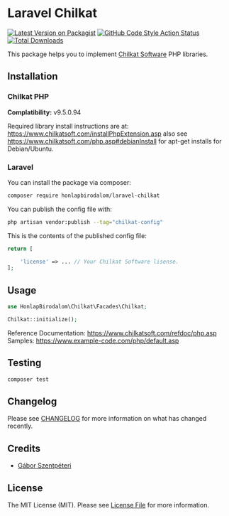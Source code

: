# Laravel Chilkat

[![Latest Version on Packagist](https://img.shields.io/packagist/v/honlapbirodalom/laravel-chilkat.svg?style=flat-square)](https://packagist.org/packages/honlapbirodalom/laravel-chilkat)
[![GitHub Code Style Action Status](https://img.shields.io/github/actions/workflow/status/honlapbirodalom/laravel-chilkat/fix-php-code-style-issues.yml?branch=main&label=code%20style&style=flat-square)](https://github.com/honlapbirodalom/laravel-chilkat/actions?query=workflow%3A"Fix+PHP+code+style+issues"+branch%3Amain)
[![Total Downloads](https://img.shields.io/packagist/dt/honlapbirodalom/laravel-chilkat.svg?style=flat-square)](https://packagist.org/packages/honlapbirodalom/laravel-chilkat)

This package helps you to implement [Chilkat Software](https://www.chilkatsoft.com/) PHP libraries.

## Installation

### Chilkat PHP

__Complatibility:__ v9.5.0.94

Required library install instructions are at:  https://www.chilkatsoft.com/installPhpExtension.asp also
see https://www.chilkatsoft.com/php.asp#debianInstall for apt-get installs for Debian/Ubuntu.

### Laravel

You can install the package via composer:

```bash
composer require honlapbirodalom/laravel-chilkat
```

You can publish the config file with:

```bash
php artisan vendor:publish --tag="chilkat-config"
```

This is the contents of the published config file:

```php
return [

    'license' => ... // Your Chilkat Software lisense.
];
```

## Usage

```php
use HonlapBirodalom\Chilkat\Facades\Chilkat;

Chilkat::initialize();
```

Reference Documentation: https://www.chilkatsoft.com/refdoc/php.asp <br>
Samples: https://www.example-code.com/php/default.asp

## Testing

```bash
composer test
```

## Changelog

Please see [CHANGELOG](CHANGELOG.md) for more information on what has changed recently.

## Credits

- [Gábor Szentpéteri](https://github.com/StpGabriel)

## License

The MIT License (MIT). Please see [License File](LICENSE.md) for more information.

